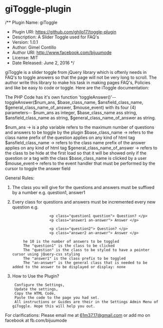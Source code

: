 # giToggle-plugin


/** Plugin Name: giToggle
* Plugin URI: https://github.com/ghilo17/toggle-plugin
* Description: A Slider Toggle used for FAQ's
* Version: 1.0.1
* Author: Gimel Contillo
* Author URI: http://www.facebook.com/bijuumode
* License: MIT
* Date Released: June 2, 2016
*/

giToggle is a slider toggle from jQuery library which is oftenly needs in FAQ's to toggle answers so that the page will not be very long to scroll.
The author write this library to make his task in making pages FAQ's, Policies and like be easy to code or toggle.
Here are the iToggle documentation:

The PHP Code has it's own function 'toggleAnswer()'--toggleAnswer($num_ans, $base_class_name, $ansfield_class_name, $general_class_name_of_answer, $mouse_event)
with its four (4) parameters-- $num_ans as integer, $base_class_name ass string, $ansfield_class_name as string, $general_class_name_of_answer as string.


$num_ans -> is a php variable refers to the maximum number of questions and answers to be toggle by the plugin
$base_class_name -> refers to the class name prefix of the question applies on any kind of html tag
$ansfield_class_name -> refers to the class name prefix of the answer applies on any kind of html tag
$general_class_name_of_answer -> refers to the class to be hide at the first load so that it will be showed only if the question or a tag with the class $base_class_name is clicked by a user
$mouse_event-> refers to the event handler that must be performed by the cursor to toggle the answer field

General Rules:
1. The class you will give for the questions and answers must be suffixed by a number e.g. question1, answer1
2. Every class for questions and answers must be incremented every new question e.g. 
						
						<p class="question1 question"> Question? </p>
						<p class="answer1 an-answer"> Answer </p>

						<p class="question2"> Question? </p>
						<p class="answer2 an-answer"> Answer </p>
						
			he 10 is the number of answers to be toggled
			The "question1" is the class to be clicked
			The "question" is the class to be styled to have a pointer cursor using jQuery-css styling 
			The "answer1" is the class prefix to be toggled
			The "an-answer" is the general class that is needed to be added to the answer to be displayed or display: none

3. How to Use the Plugin?

		Configure the Settings, 
		Update the settings,
		Copy the HTML Code,
		Paste the code to the page you had set.
		All instructions or Guides are their in the Settings Admin Menu of giToggle. Hope this will help you out.

For clarifications: Please email me at 61m37.17@gmail.com or add mo on facebook at fb.com/bijuumode

